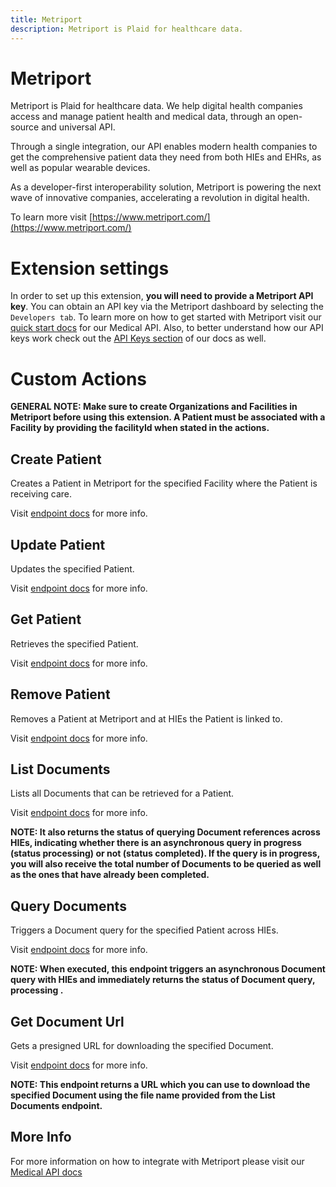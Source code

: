 ```yaml
---
title: Metriport
description: Metriport is Plaid for healthcare data.
---
```

# Metriport

Metriport is Plaid for healthcare data. We help digital health companies access and manage patient health and medical data, through an open-source and universal API.

Through a single integration, our API enables modern health companies to get the comprehensive patient data they need from both HIEs and EHRs, as well as popular wearable devices.

As a developer-first interoperability solution, Metriport is powering the next wave of innovative companies, accelerating a revolution in digital health.

To learn more visit [https://www.metriport.com/](https://www.metriport.com/)
# Extension settings

In order to set up this extension, **you will need to provide a Metriport API key**. You can obtain an API key via the Metriport dashboard by selecting the `Developers tab`. To learn more on how to get started with Metriport visit our [quick start docs](https://docs.metriport.com/medical-api/getting-started/quickstart) for our Medical API. Also, to better understand how our API keys work check out the [API Keys section](https://docs.metriport.com/home/api-info/api-keys) of our docs as well.

# Custom Actions

**GENERAL NOTE: Make sure to create Organizations and Facilities in Metriport before using this extension. A Patient must be associated with a Facility by providing the facilityId when stated in the actions.**

## Create Patient

Creates a Patient in Metriport for the specified Facility where the Patient is receiving care.

Visit [endpoint docs](https://docs.metriport.com/medical-api/api-reference/patient/create-patient) for more info.

## Update Patient

Updates the specified Patient.

Visit [endpoint docs](https://docs.metriport.com/medical-api/api-reference/patient/update-patient) for more info.

## Get Patient

Retrieves the specified Patient.

Visit [endpoint docs](https://docs.metriport.com/medical-api/api-reference/patient/get-patient) for more info.

## Remove Patient

Removes a Patient at Metriport and at HIEs the Patient is linked to.

Visit [endpoint docs](https://docs.metriport.com/medical-api/api-reference/patient/delete-patient) for more info.

## List Documents

Lists all Documents that can be retrieved for a Patient.

Visit [endpoint docs](https://docs.metriport.com/medical-api/api-reference/document/list-documents) for more info.

**NOTE: It also returns the status of querying Document references across HIEs, indicating whether there is an asynchronous query in progress (status processing) or not (status completed). If the query is in progress, you will also receive the total number of Documents to be queried as well as the ones that have already been completed.**

## Query Documents

Triggers a Document query for the specified Patient across HIEs.

Visit [endpoint docs](https://docs.metriport.com/medical-api/api-reference/document/start-document-query) for more info.

**NOTE: When executed, this endpoint triggers an asynchronous Document query with HIEs and immediately returns the status of Document query, processing .**

## Get Document Url

Gets a presigned URL for downloading the specified Document.

Visit [endpoint docs](https://docs.metriport.com/medical-api/api-reference/document/get-document) for more info.

**NOTE: This endpoint returns a URL which you can use to download the specified Document using the file name provided from the List Documents endpoint.**

## More Info

For more information on how to integrate with Metriport please visit our [Medical API docs](https://docs.metriport.com/medical-api/getting-started/quickstart)
